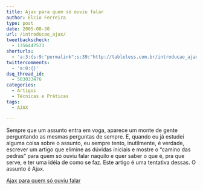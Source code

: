 ```yaml
---
title: Ajax para quem só ouviu falar
author: Elcio Ferreira
type: post
date: 2005-08-30
url: /introducao_ajax/
tweetbackscheck:
  - 1356447573
shorturls:
  - 'a:3:{s:9:"permalink";s:39:"http://tableless.com.br/introducao_ajax";s:7:"tinyurl";s:26:"http://tinyurl.com/3jr9d9t";s:4:"isgd";s:19:"http://is.gd/6zLXrf";}'
twittercomments:
  - 'a:0:{}'
dsq_thread_id:
  - 503033476
categories:
  - Artigos
  - Técnicas e Práticas
tags:
  - AJAX

---
```

Sempre que um assunto entra em voga, aparece um monte de gente perguntando as mesmas perguntas de sempre. E, quando eu já estudei alguma coisa sobre o assunto, eu sempre tento, inutilmente, é verdade, escrever um artigo que elimine as dúvidas iniciais e mostre o &#8220;camino das pedras&#8221; para quem só ouviu falar naquilo e quer saber o que é, pra que serve, e ter uma idéia de como se faz. Este artigo é uma tentativa dessas. O assunto é Ajax.

[Ajax para quem só ouviu falar][1]

 [1]: http://tableless.com.br/ajaxdemo/ "Um tutorial introdução ao Ajax"